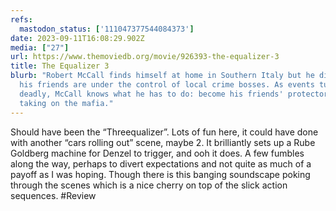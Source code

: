 ```yaml
---
refs:
  mastodon_status: ['111047377544084373']
date: 2023-09-11T16:08:29.902Z
media: ["27"]
url: https://www.themoviedb.org/movie/926393-the-equalizer-3
title: The Equalizer 3
blurb: "Robert McCall finds himself at home in Southern Italy but he discovers
  his friends are under the control of local crime bosses. As events turn
  deadly, McCall knows what he has to do: become his friends' protector by
  taking on the mafia."
---
```


Should have been the “Threequalizer”. Lots of fun here, it could have done with another “cars rolling out” scene, maybe 2. It brilliantly sets up a Rube Goldberg machine for Denzel to trigger, and ooh it does. A few fumbles along the way, perhaps to divert expectations and not quite as much of a payoff as I was hoping. Though there is this banging soundscape poking through the scenes which is a nice cherry on top of the slick action sequences. #Review
